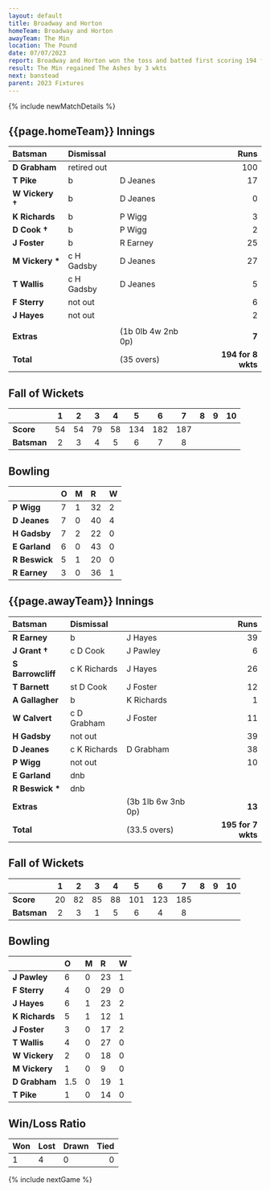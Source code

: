 ```yaml
---
layout: default
title: Broadway and Horton
homeTeam: Broadway and Horton 
awayTeam: The Min
location: The Pound
date: 07/07/2023
report: Broadway and Horton won the toss and batted first scoring 194 for 8 wkts 35 overs. The Min replied with 195 for 7 wkts in 28.2 overs. 
result: The Min regained The Ashes by 3 wkts
next: banstead
parent: 2023 Fixtures
---
```


{% include newMatchDetails %}


## {{page.homeTeam}} Innings

| Batsman | Dismissal | | Runs |
|:---|:---|---|---:|
| **D Grabham** | retired out |  | 100 |
| **T Pike** |  b | D Jeanes | 17 |
| **W Vickery &#8224;** | b | D Jeanes | 0 |
| **K Richards** | b | P Wigg | 3 |
| **D Cook &#8224;** | b | P Wigg | 2 |
| **J Foster** | b | R Earney | 25 |
| **M Vickery &#42;** | c H Gadsby | D Jeanes | 27 |
| **T Wallis** | c H Gadsby | D Jeanes | 5 |
| **F Sterry** | not out |  | 6 |
| **J Hayes** | not out |  | 2 |
|  |  |  |  |
| **Extras** | | (1b 0lb 4w 2nb 0p) | **7** |
| **Total** | | (35 overs) | **194 for 8 wkts** |

## Fall of Wickets

| | 1 | 2 | 3 | 4 | 5 | 6 | 7 | 8 | 9 | 10 |
|---|:---:|:---:|:---:|:---:|:---:|:---:|:---:|:---:|:---:|:---:|
| **Score** | 54 | 54 | 79 | 58 | 134 | 182 | 187 |  |  |  | 
| **Batsman** | 2  | 3  | 4  | 5  | 6 |  7 | 8 |   |  |  | 

## Bowling

| | O | M | R | W |
|---|:---|:---|:---|:---|
| **P Wigg** | 7 | 1 | 32 | 2 |
| **D Jeanes** | 7 | 0 | 40 | 4 |
| **H Gadsby** | 7 | 2 | 22 | 0 |
| **E Garland** | 6 | 0 | 43 | 0 |
| **R Beswick** | 5 | 1 | 20 | 0 |
| **R Earney** | 3 | 0 | 36 | 1 |

## {{page.awayTeam}} Innings

| Batsman | Dismissal | | Runs |
|:---|:---|---|---:|
| **R Earney** | b | J Hayes | 39 |
| **J Grant &#8224;** | c D Cook | J Pawley | 6 |
| **S Barrowcliff** | c K Richards | J Hayes | 26 |
| **T Barnett** | st D Cook | J Foster | 12 |
| **A Gallagher** | b | K Richards | 1 |
| **W Calvert** | c D Grabham | J Foster | 11 |
| **H Gadsby** | not out |  | 39 |
| **D Jeanes** | c K Richards | D Grabham | 38 |
| **P Wigg** | not out |  | 10 |
| **E Garland** | dnb |  |  | |
| **R Beswick &#42;** | dnb |  |  | |
| **Extras** | | (3b 1lb 6w 3nb 0p) | **13** |
| **Total** | | (33.5 overs) | **195 for 7 wkts** |

## Fall of Wickets

| | 1 | 2 | 3 | 4 | 5 | 6 | 7 | 8 | 9 | 10 |
|---|:---:|:---:|:---:|:---:|:---:|:---:|:---:|:---:|:---:|:---:|
| **Score** | 20 | 82 | 85 | 88 | 101 | 123 | 185 |  |  |  |
| **Batsman** | 2 | 3 | 1 | 5 | 6 | 4 | 8 |  |  |  | 

## Bowling

| | O | M | R | W |
|---|:---|:---|:---|:---|
| **J Pawley** | 6 | 0 | 23 | 1 |
| **F Sterry** | 4 | 0 | 29 | 0 |
| **J Hayes** | 6 | 1 | 23 | 2 |
| **K Richards** | 5 | 1 | 12 | 1 |
| **J Foster** | 3 | 0 | 17 | 2 |
| **T Wallis** | 4 | 0 | 27 | 0 |
| **W Vickery** | 2 | 0 | 18 | 0 |
| **M Vickery** | 1 | 0 | 9 | 0 |
| **D Grabham** | 1.5 | 0 | 19 | 1 |
| **T Pike** | 1| 0 | 14 | 0 |

## Win/Loss Ratio

| Won | Lost | Drawn | Tied |
|:---|:---|:---|---:|
| 1 | 4 | 0 | 0 |

{% include nextGame %}
